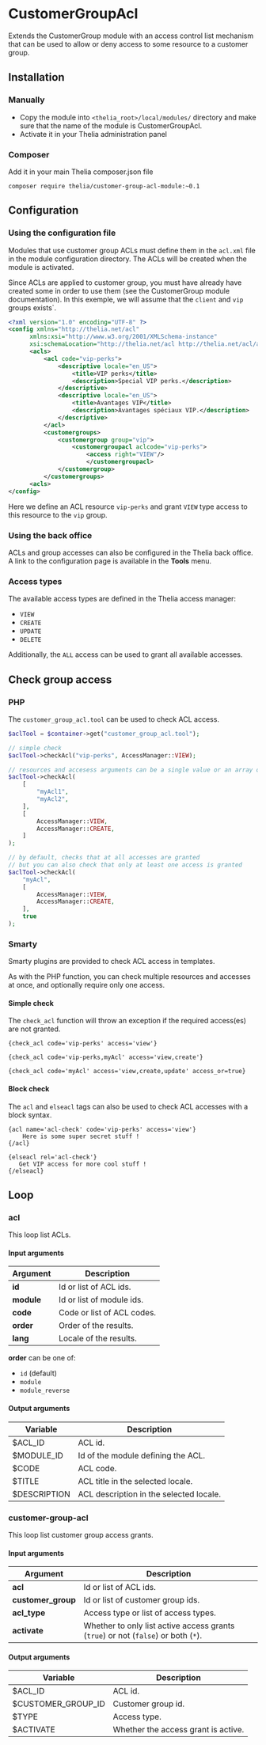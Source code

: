# CustomerGroupAcl

Extends the CustomerGroup module with an access control list mechanism that can be used to allow or deny access
to some resource to a customer group.

## Installation

### Manually

* Copy the module into ```<thelia_root>/local/modules/``` directory and make sure that the name of the module is CustomerGroupAcl.
* Activate it in your Thelia administration panel

### Composer

Add it in your main Thelia composer.json file

```
composer require thelia/customer-group-acl-module:~0.1
```

## Configuration

### Using the configuration file

Modules that use customer group ACLs must define them in the `acl.xml` file in the module configuration directory.
The ACLs will be created when the module is activated.

Since ACLs are applied to customer group, you must have already have created some in order to use them
(see the CustomerGroup module documentation).
In this exemple, we will assume that the `client` and `vip` groups exists`.

```XML
<?xml version="1.0" encoding="UTF-8" ?>
<config xmlns="http://thelia.net/acl"
      xmlns:xsi="http://www.w3.org/2001/XMLSchema-instance"
      xsi:schemaLocation="http://thelia.net/acl http://thelia.net/acl/acl.xsd">
      <acls>
          <acl code="vip-perks">
              <descriptive locale="en_US">
                  <title>VIP perks</title>
                  <description>Special VIP perks.</description>
              </descriptive>
              <descriptive locale="en_US">
                  <title>Avantages VIP</title>
                  <description>Avantages spéciaux VIP.</description>
              </descriptive>
          </acl>
          <customergroups>
              <customergroup group="vip">
                  <customergroupacl aclcode="vip-perks">
                      <access right="VIEW"/>
                      </customergroupacl>
              </customergroup>
          </customergroups>
      <acls>
</config>
```

Here we define an ACL resource `vip-perks` and grant `VIEW` type access to this resource to the `vip` group.

### Using the back office 

ACLs and group accesses can also be configured in the Thelia back office.
A link to the configuration page is available in the **Tools** menu.

### Access types

The available access types are defined in the Thelia access manager:

- `VIEW`
- `CREATE`
- `UPDATE`
- `DELETE`

Additionally, the `ALL` access can be used to grant all available accesses.

## Check group access

### PHP

The `customer_group_acl.tool` can be used to check ACL access.

```PHP
$aclTool = $container->get("customer_group_acl.tool");

// simple check
$aclTool->checkAcl("vip-perks", AccessManager::VIEW);

// resources and accesess arguments can be a single value or an array of values
$aclTool->checkAcl(
    [
        "myAcl1",
        "myAcl2",
    ],
    [
        AccessManager::VIEW,
        AccessManager::CREATE,
    ]
);

// by default, checks that at all accesses are granted
// but you can also check that only at least one access is granted
$aclTool->checkAcl(
    "myAcl",
    [
        AccessManager::VIEW,
        AccessManager::CREATE,
    ],
    true
);
```

### Smarty

Smarty plugins are provided to check ACL access in templates.

As with the PHP function, you can check multiple resources and accesses at once, and optionally require only one access.

#### Simple check

The `check_acl` function will throw an exception if the required access(es) are not granted.

```smarty
{check_acl code='vip-perks' access='view'}

{check_acl code='vip-perks,myAcl' access='view,create'}

{check_acl code='myAcl' access='view,create,update' access_or=true}
```

#### Block check

The `acl` and `elseacl` tags can also be used to check ACL accesses with a block syntax.

```smarty
{acl name='acl-check' code='vip-perks' access='view'}
    Here is some super secret stuff !
{/acl}

{elseacl rel='acl-check'}
   Get VIP access for more cool stuff !
{/elseacl}
```

## Loop

### acl

This loop list ACLs.

#### Input arguments

|Argument  |Description                 |
|----------|----------------------------|
|**id**    | Id or list of ACL ids.     |
|**module**| Id or list of module ids.  |
|**code**  | Code or list of ACL codes. |
|**order** | Order of the results.      |
|**lang**  | Locale of the results.     |

**order** can be one of:

- `id` (default)
- `module`
- `module_reverse`

#### Output arguments

|Variable    |Description                              |
|------------|-----------------------------------------|
|$ACL_ID     | ACL id.                                 |
|$MODULE_ID  | Id of the module defining the ACL.      |
|$CODE       | ACL code.                               |
|$TITLE      | ACL title in the selected locale.       |
|$DESCRIPTION| ACL description in the selected locale. |

### customer-group-acl

This loop list customer group access grants.

#### Input arguments

|Argument          |Description            |
|------------------|-----------------------|
|**acl**           | Id or list of ACL ids.|
|**customer_group**| Id or list of customer group ids. |
|**acl_type**      | Access type or list of access types. |
|**activate**      | Whether to only list active access grants (`true`) or not (`false`) or both (`*`). |

#### Output arguments

|Variable          |Description                          |
|------------------|-------------------------------------|
|$ACL_ID           | ACL id.                             |
|$CUSTOMER_GROUP_ID| Customer group id.                  |
|$TYPE             | Access type.                        |
|$ACTIVATE         | Whether the access grant is active. |


